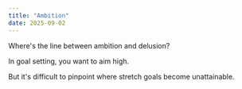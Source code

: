 ```yaml
---
title: "Ambition"
date: 2025-09-02
---
```

Where's the line between ambition and delusion?

In goal setting, you want to aim high. 

But it's difficult to pinpoint where stretch goals become unattainable. 
